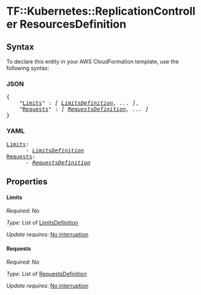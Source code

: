 # TF::Kubernetes::ReplicationController ResourcesDefinition

## Syntax

To declare this entity in your AWS CloudFormation template, use the following syntax:

### JSON

<pre>
{
    "<a href="#limits" title="Limits">Limits</a>" : <i>[ <a href="limitsdefinition.md">LimitsDefinition</a>, ... ]</i>,
    "<a href="#requests" title="Requests">Requests</a>" : <i>[ <a href="requestsdefinition.md">RequestsDefinition</a>, ... ]</i>
}
</pre>

### YAML

<pre>
<a href="#limits" title="Limits">Limits</a>: <i>
      - <a href="limitsdefinition.md">LimitsDefinition</a></i>
<a href="#requests" title="Requests">Requests</a>: <i>
      - <a href="requestsdefinition.md">RequestsDefinition</a></i>
</pre>

## Properties

#### Limits

_Required_: No

_Type_: List of <a href="limitsdefinition.md">LimitsDefinition</a>

_Update requires_: [No interruption](https://docs.aws.amazon.com/AWSCloudFormation/latest/UserGuide/using-cfn-updating-stacks-update-behaviors.html#update-no-interrupt)

#### Requests

_Required_: No

_Type_: List of <a href="requestsdefinition.md">RequestsDefinition</a>

_Update requires_: [No interruption](https://docs.aws.amazon.com/AWSCloudFormation/latest/UserGuide/using-cfn-updating-stacks-update-behaviors.html#update-no-interrupt)

